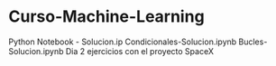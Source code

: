 # Curso-Machine-Learning
Python Notebook - Solucion.ip
Condicionales-Solucion.ipynb
Bucles-Solucion.ipynb
Dia 2 ejercicios con el proyecto SpaceX
